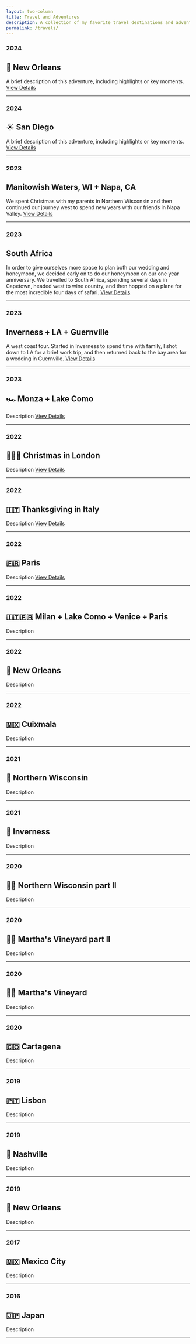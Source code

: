 ```yaml
---
layout: two-column
title: Travel and Adventures
description: A collection of my favorite travel destinations and adventures.
permalink: /travels/
---
```



### 2024
## 🎺 New Orleans
A brief description of this adventure, including highlights or key moments.  
[View Details](https://example.com/travel1)

---

### 2024
## ☀️ San Diego
A brief description of this adventure, including highlights or key moments.  
[View Details](https://example.com/travel2)

---

### 2023
## Manitowish Waters, WI + Napa, CA
We spent Christmas with my parents in Northern Wisconsin and then continued our journey west to spend new years with our friends in Napa Valley.
[View Details](https://example.com/travel3)

---

### 2023
## South Africa
In order to give ourselves more space to plan both our wedding and honeymoon, we decided early on to do our honeymoon on our one year anniversary. We travelled to South Africa, spending several days in Capetown, headed west to wine country, and then hopped on a plane for the most incredible four days of safari.
[View Details](https://example.com/travel3)

---

### 2023
## Inverness + LA + Guernville
A west coast tour. Started in Inverness to spend time with family, I shot down to LA for a brief work trip, and then returned back to the bay area for a wedding in Guernville.
[View Details](https://example.com/travel3)

---

### 2023
## 🏎️ Monza + Lake Como
Description
[View Details](https://example.com/travel3)

---

### 2022
## 🎄💂🏻 Christmas in London
Description
[View Details](https://example.com/travel3)

---

### 2022
## 🇮🇹 Thanksgiving in Italy
Description
[View Details](https://example.com/travel3)

---

### 2022
## 🇫🇷 Paris
Description
[View Details](https://example.com/travel3)

---

### 2022
## 🇮🇹🇫🇷 Milan + Lake Como + Venice + Paris
Description

---

### 2022
## 🎺 New Orleans
Description

---

### 2022
## 🇲🇽 Cuixmala
Description

---

### 2021
## 🎣 Northern Wisconsin
Description

---

### 2021
## 🦪 Inverness
Description

---

### 2020
## 🎣🎣 Northern Wisconsin part II
Description

---

### 2020
## 🦞🦞 Martha's Vineyard part II
Description

---

### 2020
## 🦞🦞 Martha's Vineyard
Description

---

### 2020
## 🇨🇴 Cartagena
Description

---

### 2019
## 🇵🇹 Lisbon
Description

---

### 2019
## 🎸 Nashville
Description

---

### 2019
## 🎺 New Orleans
Description

---

### 2017
## 🇲🇽 Mexico City
Description

---

### 2016
## 🇯🇵 Japan
Description

---